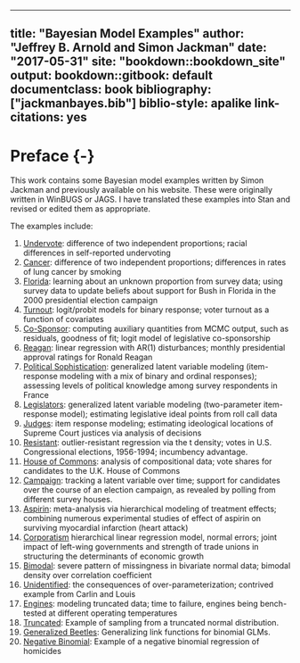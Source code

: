 
--- 
title: "Bayesian Model Examples"
author: "Jeffrey B. Arnold and Simon Jackman"
date: "2017-05-31"
site: "bookdown::bookdown_site"
output:
  bookdown::gitbook: default
documentclass: book
bibliography: ["jackmanbayes.bib"]
biblio-style: apalike
link-citations: yes
---

# Preface {-}

This work contains some Bayesian model examples written by Simon Jackman and previously available on his website. 
These were originally written in WinBUGS or JAGS.
I have translated these examples into Stan and revised or edited them as appropriate.

The examples include:

1. [Undervote](undervote): difference of two independent proportions; racial differences in self-reported undervoting
2. [Cancer](cancer): difference of two independent proportions; differences in rates of lung cancer by smoking
3. [Florida](florida): learning about an unknown proportion from survey data; using survey data to update beliefs about support for Bush in Florida in the 2000 presidential election campaign
4. [Turnout](turnout2005): logit/probit models for binary response; voter turnout as a function of covariates
5. [Co-Sponsor](cosponsor): computing auxiliary quantities from MCMC output, such as residuals, goodness of fit; logit model of legislative co-sponsorship
6. [Reagan](reagan): linear regression with AR(1) disturbances; monthly presidential approval ratings for Ronald Reagan
7. [Political Sophistication](sophistication):  generalized latent variable modeling (item-response modeling with a mix of binary and ordinal responses); assessing levels of political knowledge among survey respondents in France
8. [Legislators](legislators):  generalized latent variable modeling (two-parameter item-response model); estimating legislative ideal points from roll call data
9. [Judges](judges): item response modeling; estimating ideological locations of Supreme Court justices via analysis of decisions
10. [Resistant](resistant): outlier-resistant regression via the t density; votes in U.S. Congressional elections, 1956-1994; incumbency advantage.
11. [House of Commons](uk92): analysis of compositional data; vote shares for candidates to the U.K. House of Commons
12. [Campaign](campaign): tracking a latent variable over time; support for candidates over the course of an election campaign, as revealed by polling from different survey houses.
13. [Aspirin](aspirin): meta-analysis via hierarchical modeling of treatment effects; combining numerous experimental studies of effect of aspirin on surviving myocardial infarction (heart attack)
14. [Corporatism](corporatism) hierarchical linear regression model, normal errors; joint impact of left-wing governments and strength of trade unions in structuring the determinants of economic growth
16. [Bimodal](bimodal): severe pattern of missingness in bivariate normal data; bimodal density over correlation coefficient
17. [Unidentified](unidentified): the consequences of over-parameterization; contrived example from Carlin and Louis
18. [Engines](engines): modeling truncated data; time to failure, engines being bench-tested at different operating temperatures
19. [Truncated](truncated): Example of sampling from a truncated normal distribution.
20. [Generalized Beetles](genbeetles): Generalizing link functions for binomial GLMs.
21. [Negative Binomial](negbin): Example of a negative binomial regression of homicides
